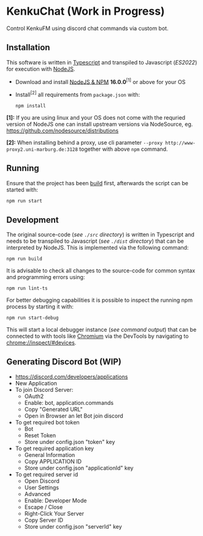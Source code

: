 # KenkuChat (Work in Progress)
Control KenkuFM using discord chat commands via custom bot.

## Installation ##

This software is written in [Typescript](https://www.typescriptlang.org) and transpiled to Javascript (*ES2022*) for execution with [NodeJS](https://nodejs.org).

* Download and install [NodeJS & NPM](https://nodejs.org) **16.0.0**<sup>\[1\]</sup> or above for your OS
* Install<sup>\[2\]</sup> all requirements from `package.json` with:

  ```bash
  npm install
  ```

**\[1\]:** If you are using linux and your OS does not come with the requried version of NodeJS one can install upstream versions via NodeSource, eg.
<https://github.com/nodesource/distributions>

**\[2\]:** When installing behind a proxy, use cli parameter `--proxy http://www-proxy2.uni-marburg.de:3128` together with above `npm` command.

## Running ##

Ensure that the project has been [build](Development) first,
afterwards the script can be started with:

```bash
npm run start
```

## Development ##

The original source-code (*see `./src` directory*) is written in Typescript and needs to be transpiled to Javascript
(*see `./dist` directory*) that can be interpreted by NodeJS. This is implemented via the following command:

```bash
npm run build
```

It is advisable to check all changes to the source-code for common syntax and programming errors using:

```bash
npm run lint-ts
```

For better debugging capabilities it is possible to inspect the running npm process by starting it with:

```bash
npm run start-debug
```

This will start a local debugger instance (*see command output*) that can be connected to with tools
like [Chromium](https://www.chromium.org/Home) via the DevTools by navigating to <chrome://inspect/#devices>.

## Generating Discord Bot (WIP)

- <https://discord.com/developers/applications>
- New Application
- To join Discord Server:
  - OAuth2
  - Enable: bot, application.commands
  - Copy "Generated URL"
  - Open in Browser an let Bot join discord
- To get required bot token
  - Bot
  - Reset Token
  - Store under config.json "token" key
- To get required application key
  - General Information
  - Copy APPLICATION ID
  - Store under config.json "applicationId" key
- To get required server id
  - Open Discord
  - User Settings
  - Advanced
  - Enable: Developer Mode
  - Escape / Close
  - Right-Click Your Server
  - Copy Server ID
  - Store under config.json "serverId" key

